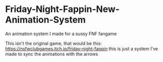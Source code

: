 # Friday-Night-Fappin-New-Animation-System
An animation system I made for a sussy FNF fangame

This isn't the original game, that would be this: https://nsfwclubgames.itch.io/friday-night-fappin
this is just a system I've made to sync the animations with the arrows
